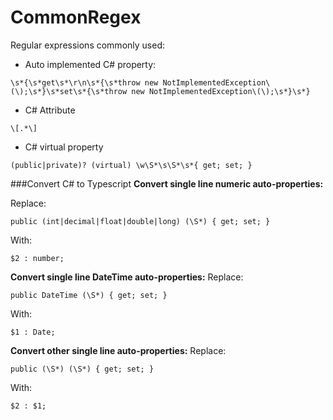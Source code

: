 # CommonRegex

Regular expressions commonly used:

- Auto implemented C# property:
```
\s*{\s*get\s*\r\n\s*{\s*throw new NotImplementedException\(\);\s*}\s*set\s*{\s*throw new NotImplementedException\(\);\s*}\s*}
```

- C# Attribute
```
\[.*\]
```

- C# virtual property
```
(public|private)? (virtual) \w\S*\s\S*\s*{ get; set; }
```

###Convert C# to Typescript
**Convert single line numeric auto-properties:**

Replace:
```
public (int|decimal|float|double|long) (\S*) { get; set; }
```
With:
```
$2 : number;
```

**Convert single line DateTime auto-properties:**
Replace:
```
public DateTime (\S*) { get; set; }
```
With:
```
$1 : Date;
```

**Convert other single line auto-properties:**
Replace:
```
public (\S*) (\S*) { get; set; }
```
With:
```
$2 : $1;
```
